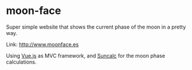 # moon-face

Super simple website that shows the current phase of the moon in a pretty way.  

Link: http://www.moonface.es  

Using [Vue.js](https://vuejs.org/) as MVC framework, and [Suncalc](https://github.com/mourner/suncalc) for the moon phase calculations.

